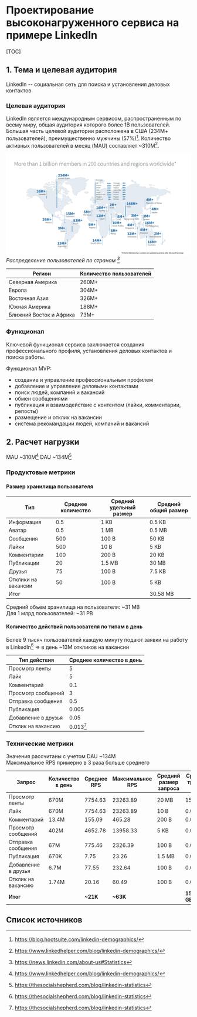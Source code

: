 # Проектирование высоконагруженного сервиса на примере LinkedIn

[TOC]

## 1. Тема и целевая аудитория

LinkedIn -- социальная сеть для поиска и установления деловых контактов


### Целевая аудитория

LinkedIn является международным сервисом, распространенным по всему миру, общая аудитория которого более 1B пользователей.
Большая часть целевой аудитории расположена в США (234М+ пользователей), преимущественно мужчины (57%)[^1]. 
Количество активных пользователей в месяц (MAU) составляет ~310М[^2].

![Распределение по странам](images/EarningsMembershipNumbersMap_FY25Q2.png) 
*Распределение пользователей по странам [^3]*

| Регион | Количество пользователей |
|--------------- | --------------- |
| Северная Америка | 260M+ |
| Европа |304M+  |
| Восточная Азия | 326M+  |
| Южная Америка | 188M+   |
| Ближний Восток и Африка | 73M+ |

### Функционал

Ключевой функционал сервиса заключается создания профессионального профиля, установления деловых контактов и поиска работы.

Функционал MVP:
- создание и управление профессиональным профилем
- добавление и управление деловыми контактами
- поиск людей, компаний и вакансий
- обмен сообщениями
- публикация и взаимодействие с контентом (лайки, комментарии, репосты)
- размещение и отклик на вакансии
- система рекомандации людей, компаний и вакансий

## 2. Расчет нагрузки
MAU ~310M[^2]
DAU ~134M[^4]

### Продуктовые метрики

#### Размер хранилища пользователя

| Тип | Среднее количество | Средний удельный размер | Средний общий размер |
| --- | --- | --- | --- |
| Информация | 0.5 | 1 KB | 0.5 KB |
| Аватар | 0.5 | 1 MB | 0.5 MB |
| Сообщения | 500 | 100 B | 50 KB |
| Лайки | 500 | 10 B | 5 KB |
| Комментарии | 100 | 200 B | 20 KB |
| Публикации | 20 | 1.5 MB | 30 MB |
| Друзья | 75 | 100 B | 7.5 KB |
| Отклики на вакансии | 50 | 100 B | 5 KB |
| Итог |  |  | 30.58 MB |

Средний объем хранилища на пользователя: ~31 MB  
Для 1 млрд пользователей: ~31 PB

#### Количество действий пользователя по типам в день

Более 9 тысяч пользователей каждую минуту подают заявки на работу в LinkedIn[^4] => в день ~13M откликов на вакансии


| Тип действия | Среднее количество в день |
| --- | --- |
| Просмотр ленты | 5 |
| Лайк | 5 |
| Комментарий | 0.1 |
| Просмотр сообщений | 3 |
| Отправка сообщения | 0.5 |
| Публикация | 0.005 |
| Добавление в друзья | 0.05 |
| Отклик на вакансию | 0.013[^4] |

### Технические метрики

Значения рассчитаны с учетом DAU ~134M  
Максимальное RPS примерно в 3 раза больше среднего

| Запрос | Количество в день | Среднее RPS | Максимальное RPS | Средний размер запроса | Средний трафик, GB/s | Пиковый трафик, GB/s |
| --- | --- | --- | --- | --- | --- | --- |
| Просмотр ленты | 670M | 7754.63 | 23263.89 | 20 MB | 155.09 | 465.28 |
| Лайк | 670M | 7754.63 | 23263.89 | 10 B | 0.0001 | 0.0003 |
| Комментарий | 13.4M | 155.09 | 465.28 | 200 B | 0.00003 | 0.0001 |
| Просмотр сообщений | 402M | 4652.78 | 13958.33 | 5 KB | 0.023 | 0.07 |
| Отправка сообщения | 67M | 775.46 | 2326.39 | 100 B | 0.00007 | 0.0002 |
| Публикация | 670K | 7.75 | 23.26 | 1.5 MB | 0.012 | 0.036 |
| Добавление в друзья | 6.7M | 77.55 | 232.64 | 100 B | 0.000008 | 0.00002 |
| Отклик на вакансию | 1.74M | 20.16 | 60.49 | 100 B | 0.000002 | 0.000006 |
| **Итог** |  | **~21K** | **~63K** |  | **155.13 GB/s** | **465.39 GB/s** |

## Список источников

[^1]: https://blog.hootsuite.com/linkedin-demographics/
[^2]: https://www.linkedhelper.com/blog/linkedin-demographics/
[^3]: https://news.linkedin.com/about-us#Statistics
[^4]: https://thesocialshepherd.com/blog/linkedin-statistics
